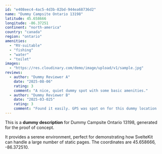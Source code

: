 ```yaml
---
id: "e408eec4-4ac5-4d3b-82bd-944ea68736d2"
name: "Dummy Campsite Ontario 13198"
latitude: 45.658666
longitude: -86.37251
continent: "north-america"
country: "canada"
region: "ontario"
amenities:
  - "RV-suitable"
  - "fishing"
  - "water"
  - "toilet"
images:
  - "https://res.cloudinary.com/demo/image/upload/v1/sample.jpg"
reviews:
  - author: "Dummy Reviewer A"
    date: "2025-08-06"
    rating: 3
    comment: "A nice, quiet dummy spot with some basic amenities."
  - author: "Dummy Reviewer B"
    date: "2025-03-025"
    rating: 3
    comment: "Found it easily. GPS was spot on for this dummy location."
---
```


This is a **dummy description** for Dummy Campsite Ontario 13198, generated for the proof of concept.

It provides a serene environment, perfect for demonstrating how SvelteKit can handle a large number of static pages. The coordinates are 45.658666, -86.372510.
